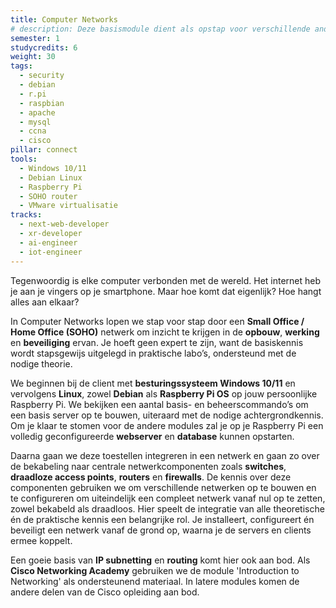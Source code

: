 ```yaml
---
title: Computer Networks
# description: Deze basismodule dient als opstap voor verschillende andere modules die steunen op de opgebouwde kennis. We bekijken een eenvoudig netwerk met een webserver en databaseserver en zorgen voor een goede beveiliging van alle componenten.
semester: 1
studycredits: 6
weight: 30
tags:
  - security
  - debian
  - r.pi
  - raspbian
  - apache
  - mysql
  - ccna
  - cisco
pillar: connect
tools:
  - Windows 10/11
  - Debian Linux
  - Raspberry Pi
  - SOHO router
  - VMware virtualisatie
tracks:
  - next-web-developer
  - xr-developer
  - ai-engineer
  - iot-engineer
---
```


Tegenwoordig is elke computer verbonden met de wereld. Het internet heb je aan je vingers op je smartphone. Maar hoe komt dat eigenlijk? Hoe hangt alles aan elkaar?

In Computer Networks lopen we stap voor stap door een **Small Office / Home Office (SOHO)** netwerk om inzicht te krijgen in de **opbouw**, **werking** en **beveiliging** ervan. Je hoeft geen expert te zijn, want de basiskennis wordt stapsgewijs uitgelegd in praktische labo’s, ondersteund met de nodige theorie.

We beginnen bij de client met **besturingssysteem Windows 10/11** en vervolgens **Linux**, zowel **Debian** als **Raspberry Pi OS** op jouw persoonlijke Raspberry Pi. We bekijken een aantal basis- en beheerscommando’s om een basis server op te bouwen, uiteraard met de nodige achtergrondkennis.
Om je klaar te stomen voor de andere modules zal je op je Raspberry Pi een volledig geconfigureerde **webserver** en **database** kunnen opstarten.

Daarna gaan we deze toestellen integreren in een netwerk en gaan zo over de bekabeling naar centrale netwerkcomponenten zoals **switches**, **draadloze access points**, **routers** en **firewalls**.
De kennis over deze componenten gebruiken we om verschillende netwerken op te bouwen en te configureren om uiteindelijk een compleet netwerk vanaf nul op te zetten, zowel bekabeld als draadloos. Hier speelt de integratie van alle theoretische én de praktische kennis een belangrijke rol. Je installeert, configureert én beveiligt een netwerk vanaf de grond op, waarna je de servers en clients ermee koppelt.

Een goeie basis van **IP subnetting** en **routing** komt hier ook aan bod. Als **Cisco Networking Academy** gebruiken we de module 'Introduction to Networking' als ondersteunend materiaal. In latere modules komen de andere delen van de Cisco opleiding aan bod.
